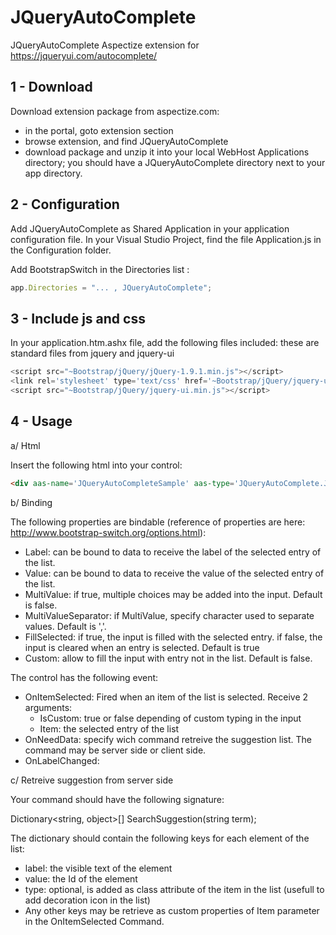 # JQueryAutoComplete
JQueryAutoComplete Aspectize extension for https://jqueryui.com/autocomplete/

## 1 - Download

Download extension package from aspectize.com:
- in the portal, goto extension section
- browse extension, and find JQueryAutoComplete
- download package and unzip it into your local WebHost Applications directory; you should have a JQueryAutoComplete directory next to your app directory.

## 2 - Configuration

Add JQueryAutoComplete as Shared Application in your application configuration file.
In your Visual Studio Project, find the file Application.js in the Configuration folder.

Add BootstrapSwitch in the Directories list :
```javascript
app.Directories = "... , JQueryAutoComplete";
```

## 3 - Include js and css

In your application.htm.ashx file, add the following files included: these are standard files from jquery and jquery-ui
```javascript
<script src="~Bootstrap/jQuery/jQuery-1.9.1.min.js"></script>
<link rel='stylesheet' type='text/css' href='~Bootstrap/jQuery/jquery-ui.css' />
<script src="~Bootstrap/jQuery/jquery-ui.min.js"></script>
```

## 4 - Usage

a/ Html

Insert the following html into your control:
```html
<div aas-name='JQueryAutoCompleteSample' aas-type='JQueryAutoComplete.JQueryAutoComplete'></div>
```
    
b/ Binding

The following properties are bindable (reference of properties are here: http://www.bootstrap-switch.org/options.html):
- Label: can be bound to data to receive the label of the selected entry of the list.
- Value: can be bound to data to receive the value of the selected entry of the list.
- MultiValue: if true, multiple choices may be added into the input. Default is false.
- MultiValueSeparator: if MultiValue, specify character used to separate values. Default is ','.
- FillSelected: if true, the input is filled with the selected entry. if false, the input is cleared when an entry is selected. Default is true
- Custom: allow to fill the input with entry not in the list. Default is false.

The control has the following event:
- OnItemSelected: Fired when an item of the list is selected. Receive 2 arguments: 
  - IsCustom: true or false depending of custom typing in the input
  - Item: the selected entry of the list
- OnNeedData: specify wich command retreive the suggestion list. The command may be server side or client side.
- OnLabelChanged: 

c/ Retreive suggestion from server side

Your command should have the following signature:

Dictionary<string, object>[] SearchSuggestion(string term);

The dictionary should contain the following keys for each element of the list:
- label: the visible text of the element
- value: the Id of the element
- type: optional, is added as class attribute of the item in the list (usefull to add decoration icon in the list)
- Any other keys may be retrieve as custom properties of Item parameter in the OnItemSelected Command.
